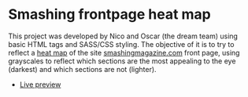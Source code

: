 # Smashing frontpage heat map

This project was developed by Nico and Oscar (the dream team) using basic HTML tags and SASS/CSS styling.
The objective of it is to try to reflect a [heat map](https://www.optimizely.com/optimization-glossary/heatmap/)
of the site [smashingmagazine.com](https://www.smashingmagazine.com/) front page, using grayscales to reflect
which sections are the most appealing to the eye (darkest) and which sections are not (lighter).

* [Live preview](https://rawcdn.githack.com/oscarnava/smashing-grayscale-heat-map/a2673bc485988e478ac6d09c9fd9099e97e274c4/index.html)
